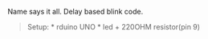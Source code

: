 Name says it all.  Delay based blink code.
> Setup:
    * rduino UNO
    * led + 220OHM resistor(pin 9)
